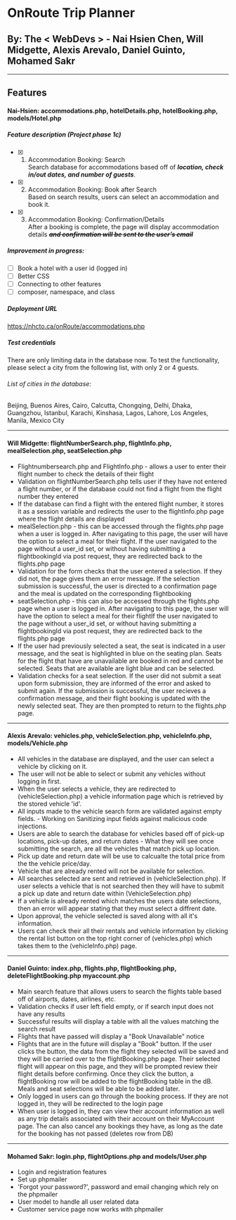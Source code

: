 # OnRoute Trip Planner

## By: The < WebDevs > - Nai Hsien Chen, Will Midgette, Alexis Arevalo, Daniel Guinto, Mohamed Sakr 

---

<!-- ## Our Database Design -->

<!-- ![Database Design]()https://github.com/2021-Winter-HTTP-5202-A/OnRoute/blob/main/images/database_design/database_design.png -->

## Features

#### Nai-Hsien: accommodations.php, hotelDetails.php, hotelBooking.php, models/Hotel.php

##### Feature description (Project phase 1c)
- [X] 1. Accommodation Booking: Search</br>
   Search database for accommodations based off of **_location, check in/out dates, and number of guests_**.
- [X] 2. Accommodation Booking: Book after Search</br>
   Based on search results, users can select an accommodation and book it.
- [X] 3. Accommodation Booking: Confirmation/Details</br>
   After a booking is complete, the page will display accommodation details ~~**_and  confirmation will be sent to the user’s email_**~~
##### Improvement in progress:
  - [ ] Book a hotel with a user id (logged in)
  - [ ] Better CSS
  - [ ] Connecting to other features
  - [ ] composer, namespace, and class
##### Deployment URL
https://nhcto.ca/onRoute/accommodations.php
##### Test credentials
There are only limiting data in the database now. To test the functionality, please select a city from the following list, with only 2 or 4 guests.
###### List of cities in the database:
Beijing, Buenos Aires, Cairo, Calcutta, Chongqing, Delhi, Dhaka, Guangzhou, Istanbul, Karachi, Kinshasa, Lagos, Lahore, Los Angeles, Manila, Mexico City

---

#### Will Midgette: flightNumberSearch.php, flightInfo.php, mealSelection.php, seatSelection.php

- Flightnumbersearch.php and FlightInfo.php - allows a user to enter their flight number to check the details of their flight
- Validation on flightNumberSearch.php tells user if they have not entered a flight number, or if the database could not find a flight from the flight number they entered
- If the database can find a flight with the entered flight number, it stores it as a session variable and redirects the user to the flightInfo.php page where the flight details are displayed
- mealSelection.php - this can be accessed through the flights.php page when a user is logged in. After navigating to this page, the user will have the option to select a meal for their flight. If the user navigated to the page without a user_id set, or without having submitting a flightbookingId via post request, they are redirected back to the flights.php page
- Validation for the form checks that the user entered a selection. If they did not, the page gives them an error message. If the selection submission is successful, the user is directed to a confirmation page and the meal is updated on the corresponding flightbooking
- seatSelection.php - this can also be accessed through the flights.php page when a user is logged in. After navigating to this page, the user will have the option to select a meal for their flightIf the user navigated to the page without a user_id set, or without having submitting a flightbookingId via post request, they are redirected back to the flights.php page
- If the user had previously selected a seat, the seat is indicated in a user message, and the seat is highlighted in blue on the seating plan. Seats for the flight that have are unavailable are booked in red and cannot be selected. Seats that are available are light blue and can be selected. 
- Validation checks for a seat selection. If the user did not submit a seat upon form submission, they are informed of the error and asked to submit again. If the submission is successful, the user recieves a confirmation message, and their flight booking is updated with the newly selected seat. They are then prompted to return to the flights.php page.
---

#### Alexis Arevalo: vehicles.php, vehicleSelection.php, vehicleInfo.php, models/Vehicle.php

- All vehicles in the database are displayed, and the user can select a vehicle by clicking on it.
- The user will not be able to select or submit any vehicles without logging in first.
- When the user selects a vehicle, they are redirected to (vehicleSelection.php) a vehicle information page which is retrieved by the stored vehicle 'id'.
- All inputs made to the vehicle search form are validated against empty fields. - Working on Sanitizing input fields against malicious code injections.
- Users are able to search the database for vehicles based off of pick-up locations, pick-up dates, and return dates - What they will see once submitting the search, are all the vehicles that match pick up location.
- Pick up date and return date will be use to calcualte the total price from the the vehicle price/day.
- Vehicle that are already rented will not be available for selection.
- All searches selected are sent and retrieved in (vehicleSelection.php). If user selects a vehicle that is not searched then they will have to submit a pick up date and return date within (VehicleSelection.php)
- If a vehicle is already rented which matches the users date selections, then an error will appear stating that they must select a diffrent date.
- Upon approval, the vehicle selected is saved along with all it's information.
- Users can check their all their rentals and vehicle information by clicking the rental list button on the top right corner of (vehicles.php) which takes them to the (vehicleInfo.php) page. 

---

#### Daniel Guinto: index.php, flights.php, flightBooking.php, deleteFlightBooking.php myaccount.php

- Main search feature that allows users to search the flights table based off of airports, dates, airlines, etc.
- Validation checks if user left field empty, or if search input does not have any results
- Successful results will display a table with all the values matching the search result
- Flights that have passed will display a "Book Unavailable" notice
- Flights that are in the future will display a "Book" button. If the user clicks the button, the data from the flight they selected will be saved and they will be carried over to the flightBooking.php page. Their selected flight will appear on this page, and they will be prompted review their flight details before confirming. Once they click the button, a flightBooking row will be added to the flightBooking table in the dB. Meals and seat selections will be able to be added later.
- Only logged in users can go through the booking process. If they are not logged in, they will be redirected to the login page
- When user is logged in, they can view their account information as well as any trip details associated with their account on their MyAccount page. The can also cancel any bookings they have, as long as the date for the booking has not passed (deletes row from DB)

---

#### Mohamed Sakr: login.php, flightOptions.php and models/User.php

- Login and registration features
- Set up phpmailer
- 'Forgot your password?', password and email changing which rely on the phpmailer
- User model to handle all user related data
- Customer service page now works with phpmailer
